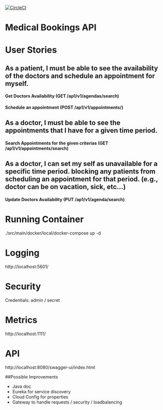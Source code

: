 [![CircleCI](https://circleci.com/gh/saleco/medical-bookings.svg?style=svg)](https://circleci.com/gh/saleco/medical-bookings)
# Medical Bookings API

# User Stories

## As a patient, I must be able to see the availability of the doctors and schedule an appointment for myself.
#### Get Doctors Availability (GET /ap1/v1/agendas/search)
#### Schedule an appointment (POST /ap1/v1/appointments/)

## As a doctor, I must be able to see the appointments that I have for a given time period.
#### Search Appointments for the given criterias (GET /ap1/v1/appointments/search)

## As a doctor, I can set my self as unavailable for a specific time period. blocking any patients from scheduling an appointment for that period. (e.g., doctor can be on vacation, sick, etc…)
#### Update Doctors Availability (PUT /ap1/v1/agenda/search)

# Running Container 
./src/main/docker/local/docker-compose up -d

# Logging
http://localhost:5601/

# Security 
Credentials: admin / secret

# Metrics 
http://localhost:1111/

# API
http://localhost:8080/swagger-ui/index.html

##Possible Improvements
- Java doc
- Eureka for service discovery
- Cloud Config for properties
- Gateway to handle requests / security / loadbalancing
